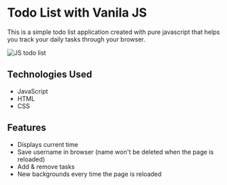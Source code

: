 # Todo List with Vanila JS

This is a simple todo list application created with pure javascript that helps you track your daily tasks through your browser.

![JS todo list](https://user-images.githubusercontent.com/53888115/97668523-7e03f480-1ac5-11eb-95f1-a99a388043bf.gif)

## Technologies Used

- JavaScript
- HTML
- CSS

## Features

- Displays current time
- Save username in browser (name won't be deleted when the page is reloaded)
- Add & remove tasks
- New backgrounds every time the page is reloaded